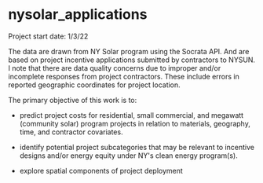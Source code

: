 # nysolar_applications

Project start date: 1/3/22

The data are drawn from NY Solar program using the Socrata API. And are based on project incentive applications submitted by contractors to NYSUN. I note that there are data quality concerns due to improper and/or incomplete responses from project contractors. These include errors in reported geographic coordinates for project location. 

The primary objective of this work is to:

* predict project costs for residential, small commercial, and megawatt (community solar) program projects in relation to materials, geography, time, and contractor covariates.

* identify potential project subcategories that may be relevant to incentive designs and/or energy equity under NY's clean energy program(s). 

* explore spatial components of project deployment

